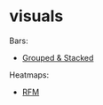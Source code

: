 # visuals

Bars:
- [Grouped & Stacked](bars/grouped_and_stacked.html)

Heatmaps:  
- [RFM](heatmaps/rfm.html)

